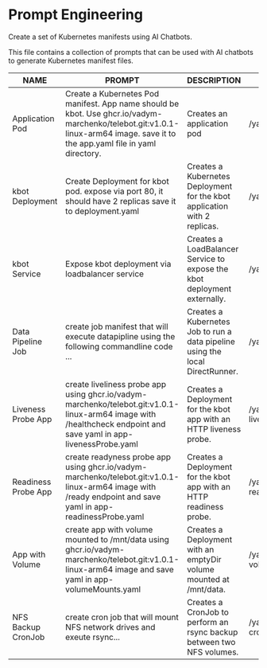 # Prompt Engineering
Create a set of Kubernetes manifests using AI Chatbots.

This file contains a collection of prompts that can be used with AI chatbots to generate Kubernetes manifest files.

| NAME | PROMPT | DESCRIPTION | EXAMPLE |
|---|---|---|---|
| Application Pod | Create a Kubernetes Pod manifest. App name should be kbot. Use ghcr.io/vadym-marchenko/telebot.git:v1.0.1-linux-arm64 image. save it to the app.yaml file in yaml directory. | Creates an application pod | /yaml/app.yaml | 
| kbot Deployment | Create Deployment for kbot pod. expose via port 80, it should have 2 replicas save it to deployment.yaml | Creates a Kubernetes Deployment for the kbot application with 2 replicas. | /yaml/deployment.yaml |
| kbot Service | Expose kbot deployment via loadbalancer service | Creates a LoadBalancer Service to expose the kbot deployment externally. | /yaml/service.yaml |
| Data Pipeline Job | create job manifest that will execute datapipline using the following commandline code ... | Creates a Kubernetes Job to run a data pipeline using the local DirectRunner. | /yaml/app-job.yaml |
| Liveness Probe App | create liveliness probe app using ghcr.io/vadym-marchenko/telebot.git:v1.0.1-linux-arm64 image with /healthcheck endpoint and save yaml in app-livenessProbe.yaml | Creates a Deployment for the kbot app with an HTTP liveness probe. | /yaml/app-livenessProbe.yaml |
| Readiness Probe App | create readyness probe app using ghcr.io/vadym-marchenko/telebot.git:v1.0.1-linux-arm64 image with /ready endpoint and save yaml in app-readinessProbe.yaml | Creates a Deployment for the kbot app with an HTTP readiness probe. | /yaml/app-readinessProbe.yaml |
| App with Volume | create app with volume mounted to /mnt/data using ghcr.io/vadym-marchenko/telebot.git:v1.0.1-linux-arm64 image and save yaml in app-volumeMounts.yaml | Creates a Deployment with an emptyDir volume mounted at /mnt/data. | /yaml/app-volumeMounts.yaml |
| NFS Backup CronJob | create cron job that will mount NFS network drives and exeute rsync... | Creates a CronJob to perform an rsync backup between two NFS volumes. | /yaml/app-cronjob.yaml |

